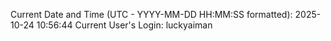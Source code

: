Current Date and Time (UTC - YYYY-MM-DD HH:MM:SS formatted): 2025-10-24 10:56:44
Current User's Login: luckyaiman
